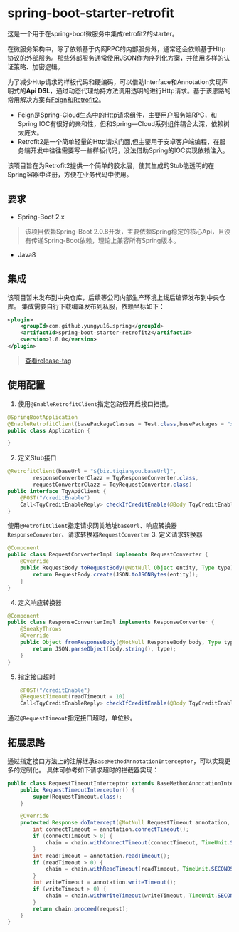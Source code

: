 # spring-boot-starter-retrofit
这是一个用于在spring-boot微服务中集成retrofit2的starter。

在微服务架构中，除了依赖基于内网RPC的内部服务外，通常还会依赖基于Http协议的外部服务。那些外部服务通常使用JSON作为序列化方案，并使用多样的认证策略、加密逻辑。

为了减少Http请求的样板代码和硬编码，可以借助Interface和Annotation实现声明式的**Api DSL**，通过动态代理劫持方法调用透明的进行Http请求。基于该思路的常用解决方案有[Feign](https://github.com/OpenFeign/feign)和[Retrofit2](https://github.com/square/retrofit)。
- Feign是Spring-Cloud生态中的Http请求组件，主要用户服务端RPC，和Spring IOC有很好的亲和性，但和Spring—Cloud系列组件耦合太深，依赖树太庞大。
- Retrofit2是一个简单轻量的Http请求门面,但主要用于安卓客户端编程，在服务端开发中往往需要写一些样板代码，没法借助Spring的IOC实现依赖注入。

该项目旨在为Retrofit2提供一个简单的胶水层，使其生成的Stub能透明的在Spring容器中注册，方便在业务代码中使用。

## 要求
- Spring-Boot 2.x
> 该项目依赖Spring-Boot 2.0.8开发，主要依赖Spring稳定的核心Api，且没有传递Spring-Boot依赖，理论上兼容所有Spring版本。
- Java8

## 集成
该项目暂未发布到中央仓库，后续等公司内部生产环境上线后编译发布到中央仓库。
集成需要自行下载编译发布到私服，依赖坐标如下：
```xml
<plugin>
    <groupId>com.github.yungyu16.spring</groupId>
    <artifactId>spring-boot-starter-retrofit2</artifactId>
    <version>1.0.0</version>
</plugin>
```
>[查看release-tag](https://github.com/yungyu16/spring-boot-starter-retrofit2/releases) 
## 使用配置
1. 使用`@EnableRetrofitClient`指定包路径开启接口扫描。
```java
@SpringBootApplication
@EnableRetrofitClient(basePackageClasses = Test.class,basePackages = "xx.xx.xx")
public class Application {

}
```
2. 定义Stub接口
```java
@RetrofitClient(baseUrl = "${biz.tiqianyou.baseUrl}",
        responseConverterClazz = TqyResponseConverter.class,
        requestConverterClazz = TqyRequestConverter.class)
public interface TqyApiClient {
    @POST("/creditEnable")
    Call<TqyCreditEnableReply> checkIfCreditEnable(@Body TqyCreditEnableReq req);
}
```
使用`@RetrofitClient`指定请求网关地址`baseUrl`、响应转换器`ResponseConverter`、请求转换器`RequestConverter`
3. 定义请求转换器
```java
@Component
public class RequestConverterImpl implements RequestConverter {
    @Override
    public RequestBody toRequestBody(@NotNull Object entity, Type type) {
        return RequestBody.create(JSON.toJSONBytes(entity));
    }
}
```
4. 定义响应转换器
```java
@Component
public class ResponseConverterImpl implements ResponseConverter {
    @SneakyThrows
    @Override
    public Object fromResponseBody(@NotNull ResponseBody body, Type type) {
        return JSON.parseObject(body.string(), type);
    }
}
```
5. 指定接口超时
```java
    @POST("/creditEnable")
    @RequestTimeout(readTimeout = 10)
    Call<TqyCreditEnableReply> checkIfCreditEnable(@Body TqyCreditEnableReq req);
```
通过`@RequestTimeout`指定接口超时，单位秒。
## 拓展思路
通过指定接口方法上的注解继承`BaseMethodAnnotationInterceptor`，可以实现更多的定制化。
具体可参考如下请求超时的拦截器实现：
```java
public class RequestTimeoutInterceptor extends BaseMethodAnnotationInterceptor<RequestTimeout> {
    public RequestTimeoutInterceptor() {
        super(RequestTimeout.class);
    }

    @Override
    protected Response doIntercept(@NotNull RequestTimeout annotation, @NotNull Chain chain, @NotNull Request request) throws IOException {
        int connectTimeout = annotation.connectTimeout();
        if (connectTimeout > 0) {
            chain = chain.withConnectTimeout(connectTimeout, TimeUnit.SECONDS);
        }
        int readTimeout = annotation.readTimeout();
        if (readTimeout > 0) {
            chain = chain.withReadTimeout(readTimeout, TimeUnit.SECONDS);
        }
        int writeTimeout = annotation.writeTimeout();
        if (writeTimeout > 0) {
            chain = chain.withWriteTimeout(writeTimeout, TimeUnit.SECONDS);
        }
        return chain.proceed(request);
    }
}
```